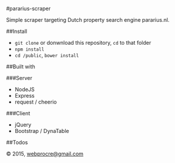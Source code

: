 #pararius-scraper

Simple scraper targeting Dutch property search engine pararius.nl.

##Install

* ```git clone``` or donwnload this repository, ```cd``` to that folder
* ```npm install```
* ```cd /public```, ```bower install```

##Built with

###Server
* NodeJS
* Express
* request / cheerio

###Client
* jQuery
* Bootstrap / DynaTable

##Todos

&copy; 2015, webprocre@gmail.com